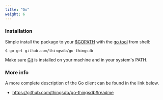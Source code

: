```yaml
---
title: "Go"
weight: 6
---
```


### Installation

Simple install the package to your [$GOPATH](https://github.com/golang/go/wiki/GOPATH) with the [go tool](https://golang.org/cmd/go/) from shell:

```shell
$ go get github.com/thingsdb/go-thingsdb
```

Make sure [Git](https://git-scm.com/downloads) is installed on your machine and in your system's PATH.


### More info

A more complete description of the Go client can be found in the link below.

- https://github.com/thingsdb/go-thingsdb#readme
